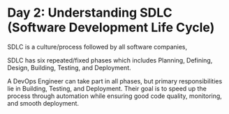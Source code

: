 # Day 2: Understanding SDLC (Software Development Life Cycle)

SDLC is a culture/process followed by all software companies,

SDLC has six repeated/fixed phases which includes Planning, Defining, Design, Building, Testing, and Deployment.

A DevOps Engineer can take part in all phases, but primary responsibilities lie in Building, Testing, and Deployment. Their goal is to speed up the process through automation while ensuring good code quality, monitoring, and smooth deployment.